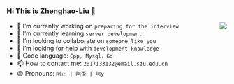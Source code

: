 ### Hi This is Zhenghao-Liu 👋

<a href="https://github.com/xmmmmmovo">
  <img align="right" src="https://github-readme-stats.vercel.app/api?username=Zhenghao-Liu&show_icons=true&count_private=true&hide=issues&hide_title=true" />
</a>

- 🔭 I’m currently working on `preparing for the interview`
- 🌱 I’m currently learning `server development`
- 👯 I’m looking to collaborate on `someone like you`
- 🤔 I’m looking for help with `development knowledge`
- 💬 Code language: `Cpp, Mysql，Go`
- 📫 How to contact me: `2017133132@email.szu.edu.cn`
- 😄 Pronouns: `阿正 | 阿歪 | 阿y`

